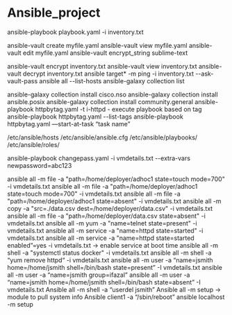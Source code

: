 # Ansible_project

ansible-playbook playbook.yaml -i inventory.txt 

ansible-vault create myfile.yaml
ansible-vault view myfile.yaml
ansible-vault edit myfile.yaml
ansible-vault encrypt_string sublime-text

ansible-vault encrypt inventory.txt
ansible-vault view inventory.txt
ansible-vault decrypt inventory.txt
ansible target* -m ping -i inventory.txt --ask-vault-pass
ansible all --list-hosts
ansible-galaxy collection list


ansible-galaxy collection install cisco.nso
ansible-galaxy collection install ansible.posix
ansible-galaxy collection install community.general
ansible-playbook httpbytag.yaml -t i-httpd       - execute playbook based on tag
ansible-playbook httpbytag.yaml --list-tags 
ansible-playbook httpbytag.yaml —start-at-task “task name”

/etc/ansible/hosts
/etc/ansible/ansible.cfg
/etc/ansible/playbooks/
/etc/ansible/roles/


ansible-playbook changepass.yaml -i vmdetails.txt --extra-vars newpassword=abc123

ansible all -m file -a "path=/home/deployer/adhoc1 state=touch mode=700" -i vmdetails.txt 
ansible all -m file -a "path=/home/deployer/adhoc1 state=touch mode=700" -i vmdetails.txt 
ansible all -m file -a "path=/home/deployer/adhoc1 state=absent" -i vmdetails.txt 
ansible all -m copy -a "src=./data.csv dest=/home/deployer/data.csv" -i vmdetails.txt 
ansible all -m file -a "path=/home/deployer/data.csv state=absent" -i vmdetails.txt 
ansible all -m yum -a "name=telnet state=present" -i vmdetails.txt
ansible all -m service -a "name=httpd state=started" -i vmdetails.txt 
ansible all -m service -a "name=httpd state=started enabled”=yes -i vmdetails.txt   -> enable service at boot time
ansible all -m shell -a "systemctl status docker" -i vmdetails.txt
ansible all -m shell -a “yum remove httpd“ -i vmdetails.txt
ansible all -m user -a “name=jsmith home=/home/jsmith shell=/bin/bash state=present” -I vmdetails.txt
ansible all -m user -a “name=jsmith group=ifazal”
ansible all -m user -a “name=jsmith home=/home/jsmith shell=/bin/bash state=absent” -I vmdetails.txt
Ansible all -m shell -a “userdel jsmith”
Ansible all -m setup -> module to pull system info
Ansible client1 -a “/sbin/reboot”
ansible localhost -m setup
